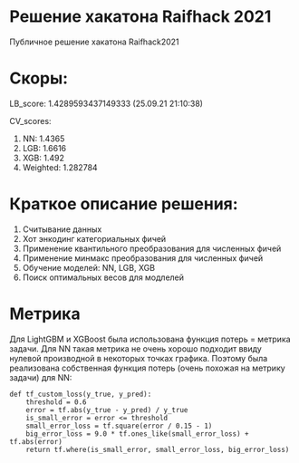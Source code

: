 # Решение хакатона Raifhack 2021
Публичное решение хакатона Raifhack2021

# Скоры:
LB_score: 1.4289593437149333 (25.09.21 21:10:38)

CV_scores:
1) NN: 1.4365
2) LGB: 1.6616
3) XGB: 1.492
4) Weighted: 1.282784
    
# Краткое описание решения:

1) Считывание данных
2) Хот энкодинг категориальных фичей
3) Применение квантильного преобразования для численных фичей
4) Применение минмакс преобразования для численных фичей
5) Обучение моделей: NN, LGB, XGB
6) Поиск оптимальных весов для модлелей

# Метрика
Для LightGBM и XGBoost была использована функция потерь = метрика задачи. Для NN такая метрика не очень хорошо подходит ввиду нулевой производной в некоторых точках графика. Поэтому была реализована собственная функция потерь (очень похожая на метрику задачи) для NN:

```
def tf_custom_loss(y_true, y_pred):     
    threshold = 0.6     
    error = tf.abs(y_true - y_pred) / y_true
    is_small_error = error <= threshold     
    small_error_loss = tf.square(error / 0.15 - 1)    
    big_error_loss = 9.0 * tf.ones_like(small_error_loss) + tf.abs(error)    
    return tf.where(is_small_error, small_error_loss, big_error_loss)
```
